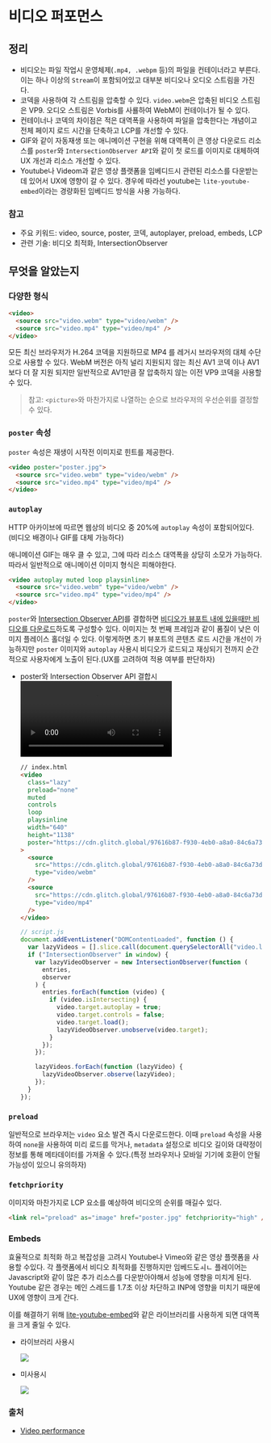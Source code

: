 # 비디오 퍼포먼스

## 정리

- 비디오는 파일 작업시 운영체제(`.mp4, .webpm` 등)의 파일을 컨테이너라고 부른다. 이는 하나 이상의 `Stream`이 포함되어있고 대부분 비디오나 오디오 스트림을 가진다.
- 코덱을 사용하여 각 스트림을 압축할 수 있다. `video.webm`은 압축된 비디오 스트림은 VP9. 오디오 스트림은 Vorbis를 사룔하여 WebM이 컨테이너가 될 수 있다.
- 컨테이너나 코덱의 차이점은 적은 대역폭을 사용하여 파일을 압축한다는 개념이고 전체 페이지 로드 시간을 단축하고 LCP를 개선할 수 있다.
- GIF와 같이 자동재생 또는 애니메이션 구현을 위해 대역폭이 큰 영상 다운로드 리소스를 `poster`와 `IntersectionObserver API`와 같이 첫 로드를 이미지로 대체하여 UX 개선과 리소스 개선할 수 있다.
- Youtube나 Videom과 같은 영상 플랫폼을 임베디드시 관련된 리소스를 다운받는데 있어서 UX에 영향이 갈 수 있다. 경우에 따라선 youtube는 `lite-youtube-embed`이라는 경량화된 임베디드 방식을 사용 가능하다.

### 참고

- 주요 키워드: video, source, poster, 코덱, autoplayer, preload, embeds, LCP
- 관련 기술: 비디오 최적화, IntersectionObserver

## 무엇을 알았는지

### 다양한 형식

```html
<video>
  <source src="video.webm" type="video/webm" />
  <source src="video.mp4" type="video/mp4" />
</video>
```

모든 최신 브라우저가 H.264 코덱을 지원하므로 MP4 를 레거시 브라우저의 대체 수단으로 사용할 수 있다. WebM 버전은 아직 널리 지원되지 않는 최신 AV1 코덱 이나 AV1보다 더 잘 지원 되지만 일반적으로 AV1만큼 잘 압축하지 않는 이전 VP9 코덱을 사용할 수 있다.

> 참고: `<picture>`와 마찬가지로 나열하는 순으로 브라우저의 우선순위를 결정할수 있다.

### `poster` 속성

`poster` 속성은 재생이 시작전 이미지로 힌트를 제공한다.

```html
<video poster="poster.jpg">
  <source src="video.webm" type="video/webm" />
  <source src="video.mp4" type="video/mp4" />
</video>
```

### `autoplay`

HTTP 아카이브에 따르면 웹상의 비디오 중 20%에 `autoplay` 속성이 포함되어있다.(비디오 배경이나 GIF를 대체 가능하다)

애니메이션 GIF는 매우 클 수 있고, 그에 따라 리소스 대역폭을 상당히 소모가 가능하다. 따라서 일반적으로 애니메이션 이미지 형식은 피해야한다.

```html
<video autoplay muted loop playsinline>
  <source src="video.webm" type="video/webm" />
  <source src="video.mp4" type="video/mp4" />
</video>
```

`poster`와 [Intersection Observer API](https://developer.mozilla.org/docs/Web/API/Intersection_Observer_API)를 결합하면 [비디오가 뷰포트 내에 있을때만 비디오를 다운로드](https://web.dev/articles/lazy-loading-video#video-gif-replacement)하도록 구성할수 있다. 이미지는 첫 번째 프레임과 같이 품질이 낮은 이미지 플레이스 홀더일 수 있다. 이렇게하면 초기 뷰포트의 콘텐츠 로드 시간을 개선이 가능하지만 `poster` 이미지와 `autoplay` 사용시 비디오가 로드되고 재싱되기 전까지 순간적으로 사용자에게 노출이 된다.(UX를 고려하여 적용 여부를 판단하자)

- poster와 Intersection Observer API 결합시
  ![](https://cdn.glitch.global/97616b87-f930-4eb0-a8a0-84c6a73d97e7/gif-1.webm?v=1671616580215)

  ```html
  // index.html
  <video
    class="lazy"
    preload="none"
    muted
    controls
    loop
    playsinline
    width="640"
    height="1138"
    poster="https://cdn.glitch.global/97616b87-f930-4eb0-a8a0-84c6a73d97e7/gif-1.jpg?v=1671616580215"
  >
    <source
      src="https://cdn.glitch.global/97616b87-f930-4eb0-a8a0-84c6a73d97e7/gif-1.webm?v=1671616580215"
      type="video/webm"
    />
    <source
      src="https://cdn.glitch.global/97616b87-f930-4eb0-a8a0-84c6a73d97e7/gif-1.mp4?v=1671616580215"
      type="video/mp4"
    />
  </video>
  ```

  ```js
  // script.js
  document.addEventListener("DOMContentLoaded", function () {
    var lazyVideos = [].slice.call(document.querySelectorAll("video.lazy"));
    if ("IntersectionObserver" in window) {
      var lazyVideoObserver = new IntersectionObserver(function (
        entries,
        observer
      ) {
        entries.forEach(function (video) {
          if (video.isIntersecting) {
            video.target.autoplay = true;
            video.target.controls = false;
            video.target.load();
            lazyVideoObserver.unobserve(video.target);
          }
        });
      });

      lazyVideos.forEach(function (lazyVideo) {
        lazyVideoObserver.observe(lazyVideo);
      });
    }
  });
  ```

### `preload`

일반적으로 브라우저는 `video` 요소 발견 즉시 다운로드한다. 이때 `preload` 속성을 사용하여 `none`을 사용하여 미리 로드를 막거나, `metadata` 설정으로 비디오 길이와 대략정이 정보를 통해 메타데이터를 가져올 수 있다.(특정 브라우저나 모바일 기기에 호환이 안될 가능성이 있으니 유의하자)

### `fetchpriority`

이미지와 마찬가지로 LCP 요소를 예상하여 비디오의 순위를 매길수 있다.

```html
<link rel="preload" as="image" href="poster.jpg" fetchpriority="high" />
```

### Embeds

효율적으로 최적화 하고 복잡성을 고려시 Youtube나 Vimeo와 같은 영상 플랫폼을 사용할 수있다. 각 플랫폼에서 비디오 최적화를 진행하지만 임베드도ㅚㄴ 플레이어는 Javascript와 같이 많은 추가 리소스를 다운받아야해서 성능에 영향을 미치게 된다. Youtube 같은 경우는 메인 스레드를 1.7초 이상 차단하고 INP에 영향을 미치기 때문에 UX에 영향이 크게 간다.

이를 해결하기 위해 [lite-youtube-embed](https://github.com/paulirish/lite-youtube-embed)와 같은 라이브러리를 사용하게 되면 대역폭을 크게 줄일 수 있다.

- 라이브러리 사용시

  ![](https://cdn.glitch.global/97616b87-f930-4eb0-a8a0-84c6a73d97e7/lite-youtube-embed.png?v=1671622156330)

- 미사용시

  ![](https://cdn.glitch.global/97616b87-f930-4eb0-a8a0-84c6a73d97e7/youtube.png?v=1671622156330)

### 출처

- [Video performance](https://web.dev/learn/performance/video-performance)
